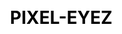 ---
title: PIXEL-EYEZ
id: pixeleyez
description: |
  A tool for converting images to [PXON](https://jennmoney.biz/pxon/).
screenshots:
  - /images/projects/pixel-eyez.png
thumbnail: /images/projects/pixel-eyez.png
link: https://pixel-eyez.taravancil.com
srcLink: https://github.com/taravancil/pixel-eyez
css: /css/projects.min.css
---